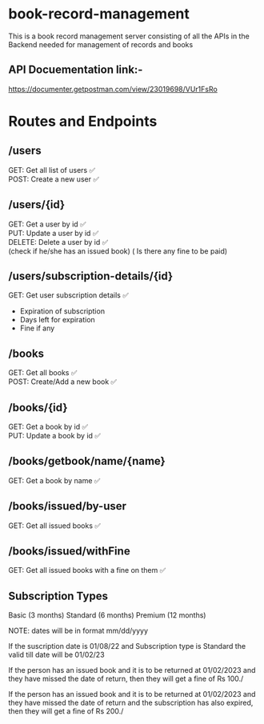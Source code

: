 # book-record-management

This is a book record management server consisting of all the APIs in the Backend needed for management of records and books

## API Docuementation link:-

https://documenter.getpostman.com/view/23019698/VUr1FsRo

# Routes and Endpoints

## /users

GET: Get all list of users ✅ <br>
POST: Create a new user ✅

## /users/{id}

GET: Get a user by id ✅ <br>
PUT: Update a user by id ✅ <br>
DELETE: Delete a user by id ✅ <br>
<span>(check if he/she has an issued book) ( Is there any fine to be paid) </span>

## /users/subscription-details/{id}

GET: Get user subscription details ✅

<ul>
<li>Expiration of subscription</li>
<li>Days left for expiration</li>
<li> Fine if any</li>
</ul>

## /books

GET: Get all books ✅ <br>
POST: Create/Add a new book ✅

## /books/{id}

GET: Get a book by id ✅ <br>
PUT: Update a book by id ✅

## /books/getbook/name/{name}

GET: Get a book by name ✅

## /books/issued/by-user

GET: Get all issued books ✅ <br>

## /books/issued/withFine

GET: Get all issued books with a fine on them ✅ <br>

## Subscription Types

Basic (3 months)
Standard (6 months)
Premium (12 months)

NOTE: dates will be in format mm/dd/yyyy

If the suscription date is 01/08/22
and Subscription type is Standard
the valid till date will be 01/02/23

If the person has an issued book and it is to be returned at 01/02/2023
and they have missed the date of return, then they will get a fine of Rs 100./

If the person has an issued book and it is to be returned at 01/02/2023
and they have missed the date of return and the subscription has also expired,
then they will get a fine of Rs 200./
